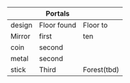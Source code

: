|        | Portals     |             |
|--------|-------------|-------------|
| design | Floor found | Floor to    |
| Mirror | first       | ten         |
| coin   | second      |             |
| metal  | second      |             |
| stick  | Third       | Forest(tbd) |